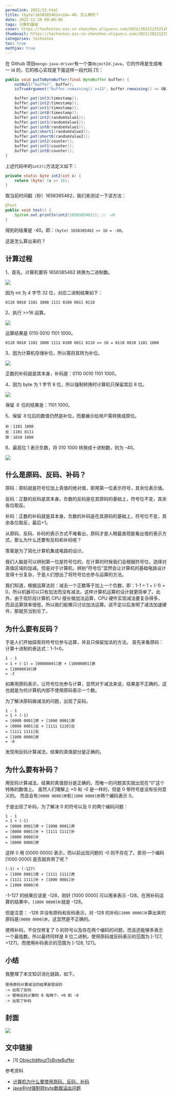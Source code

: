```yaml
---
permalink: 2022/15.html
title: (byte)1658385462vv16=-40，怎么算的？
date: 2022-12-20 09:00:00
tags: 计算机基础
cover: https://technotes.oss-cn-shenzhen.aliyuncs.com/2022/202212252126139.jpg
thumbnail: https://technotes.oss-cn-shenzhen.aliyuncs.com/2022/202212252126139.jpg
categories: technotes
toc: true
mathjax: true
---
```


在 Github 项目`mongo-java-driver`有一个类`ObjectId.java`，它的作用是生成唯一 id 的，它的核心实现是下面这样一段代码 [1]：
<!-- more -->
```java
public void putToByteBuffer(final ByteBuffer buffer) {
    notNull("buffer", buffer);
    isTrueArgument("buffer.remaining() >=12", buffer.remaining() >= OBJECT_ID_LENGTH);

    buffer.put(int3(timestamp));
    buffer.put(int2(timestamp));
    buffer.put(int1(timestamp));
    buffer.put(int0(timestamp));
    buffer.put(int2(randomValue1));
    buffer.put(int1(randomValue1));
    buffer.put(int0(randomValue1));
    buffer.put(short1(randomValue2));
    buffer.put(short0(randomValue2));
    buffer.put(int2(counter));
    buffer.put(int1(counter));
    buffer.put(int0(counter));
}
```

上述代码中的`int2()`方法定义如下：

```java
private static byte int2(int x) {
    return (byte) (x >> 16);
}
```

取当前时间戳（秒）1658385462，我们来测试一下该方法：

```java
@Test
public void test() {
    System.out.println(int2(1658385462)); // -40
}
```

得到的结果是 -40。即：`(byte) 1658385462 >> 16 = -40`。

这是怎么算出来的？

## 计算过程

1、首先，计算机要将 1658385462 转换为二进制数。

![](https://technotes.oss-cn-shenzhen.aliyuncs.com/2022/image-20221221165756123.png)

因为 int 为 4 字节 32 位，对应二进制结果如下：

```
0110 0010 1101 1000 1111 0100 0011 0110
```

2、执行 >>16 运算。

![](https://technotes.oss-cn-shenzhen.aliyuncs.com/2022/image-20221221170908707.png)

运算结果是 0110 0010 1101 1000。

```
0110 0010 1101 1000 1111 0100 0011 0110 >> 16 = 0110 0010 1101 1000
```

3、因为计算机存储补位，所以需将其转为补位。

![](https://technotes.oss-cn-shenzhen.aliyuncs.com/2022/image-20221221180217985.png)

正数的补码就是其本身，补码是：0110 0010 1101 1000。

4、因为 byte 为 1 字节 8 位，所以强制转换时计算机只保留其后 8 位。

![](https://technotes.oss-cn-shenzhen.aliyuncs.com/2022/image-20221221171946123.png)

保留 ８ 位的结果是：1101 1000。

5、保留 ８位后的数值仍然是补位，而要展示给用户需转换成原位。

```
补：1101 1000
反：1101 0111
原：1010 1000
```

6、最高位 1 表示负数，将 010 1000 转换成十进制数，则为 -40。

![](https://technotes.oss-cn-shenzhen.aliyuncs.com/2022/image-20221221171926070.png)

## 什么是原码、反码、补码？

原码：原码就是符号位加上真值的绝对值，即用第一位表示符号，其余位表示值。

反码：正数的反码是其本身。负数的反码是在其原码的基础上，符号位不变，其余各位取反。

补码：正数的补码就是其本身。负数的补码是在其原码的基础上，符号位不变，其余各位取反，最后+1。

从原码、反码、补码的表示方式不难看出，原码才是人眼最直观能看出值的表示方式，那么为什么还要有反码和补码呢？

答案是为了简化计算机集成电路的设计。

我们人脑是可以辨别第一位是符号位的，在计算的时候我们会根据符号位，选择对真值区域的加减。但是对于计算机，辨别“符号位”显然会让计算机的基础电路设计变得十分复杂，于是人们想出了将符号位也参与运算的方法。

我们知道，根据运算法则：减去一个正数等于加上一个负数，即：1-1 = 1 + (-1) = 0，所以机器可以只有加法而没有减法，这样计算机运算的设计就更简单了。此外，由于现阶段计算机 CPU 擅长做加法运算，CPU 硬件实现减法要复杂得多，而且运算效率很低，所以我们偷懒只讨论加法运算。说不定以后发明了减法加速硬件，那就另当别论了。

## 为什么要有反码？

于是人们开始探索将符号位参与运算，并且只保留加法的方法。 首先来看原码：计算十进制的表达式：1-1=0。

```
1 - 1
= 1 + (-1) = [00000001]原 + [10000001]原
= [10000010]原
= -2
```

如果用原码表示，让符号位也参与计算，显然对于减法来说，结果是不正确的。这也就是为何计算机内部不使用原码表示一个数。

为了解决原码做减法的问题，出现了反码。

```
1 - 1
= 1 + (-1)
= [0000 0001]原 + [1000 0001]原
= [0000 0001]反 + [1111 1110]反
= [1111 1111]反
= [1000 0000]原
= -0
```

发现用反码计算减法，结果的真值部分是正确的。

## 为什么要有补码？

用反码计算减法，结果的真值部分是正确的。而唯一的问题其实就出现在“0”这个特殊的数值上。 虽然人们理解上 +0 和 -0 是一样的，但是 0 带符号是没有任何意义的。 而且会有`[0000 0000]原`和`[1000 0000]原`两个编码表示 0。

于是出现了补码，为了解决 0 的符号以及 0 的两个编码问题：

```
1 - 1
= 1 + (-1)
= [0000 0001]原 + [1000 0001]原
= [0000 0001]补 + [1111 1111]补
= [0000 0000]补
= [0000 0000]原
```

这样 0 用 [0000 0000] 表示，而以前出现问题的 -0 则不存在了。那另一个编码 [1000 0000] 是否就弃用了呢？

```
(-1) + (-127)
= [1000 0001]原 + [1111 1111]原
= [1111 1111]补 + [1000 0001]补
= [1000 0000]补
```

-1-127 的结果应该是 -128，刚好 [1000 0000] 可以用来表示 -128。在用补码运算的结果中，`[1000 0000]补`就是 -128。

但是注意： -128 并没有原码和反码表示。对 -128 的补码`[1000 0000]补`算出来的原码是`[0000 0000]原`，这显然是不正确的。

使用补码，不仅仅修复了 0 的符号以及存在两个编码的问题，而且还能够多表示一个最低数。所以最终同样是 8 位二进制，使用原码或反码表示的范围为 [-127, +127]，而使用补码表示的范围为 [-128, 127]。

## 小结

我整理了本文知识消化链路，如下。

```
使用原码计算减法的结果是错误的
-> 出现了反码
-> 使用反码计算的 0 有两个，+0 和 -0
-> 出现了补码
```

## 封面

![](https://technotes.oss-cn-shenzhen.aliyuncs.com/2022/202212252126139.jpg)

## 文中链接

- [1] [ObjectId#putToByteBuffer](https://github.com/mongodb/mongo-java-driver/blob/r4.8.1/bson/src/main/org/bson/types/ObjectId.java#L256)

参考资料

- [计算机为什么要使用原码、反码、补码](https://blog.csdn.net/ch717828/article/details/103315407)
- [java中int强制转byte数据溢出问题](https://blog.csdn.net/lanqian2020/article/details/104685439)

